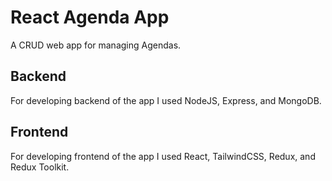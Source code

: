 # React Agenda App

A CRUD web app for managing Agendas.

## Backend

For developing backend of the app I used NodeJS, Express, and MongoDB.

## Frontend

For developing frontend of the app I used React, TailwindCSS, Redux, and Redux Toolkit.

